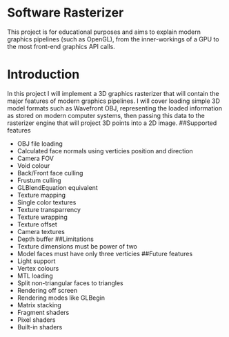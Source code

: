 # Software Rasterizer
This project is for educational purposes and aims to explain modern graphics pipelines (such as OpenGL), from the inner-workings of a GPU to the most front-end graphics API calls.
# Introduction
In this project I will implement a 3D graphics rasterizer that will contain the major features of modern graphics pipelines.
I will cover loading simple 3D model formats such as Wavefront OBJ, representing the loaded information as stored on modern computer systems, then passing this data to the rasterizer engine that will project 3D points into a 2D image.
##Supported features
+ OBJ file loading
+ Calculated face normals using verticies position and direction
+ Camera FOV
+ Void colour
+ Back/Front face culling
+ Frustum culling
+ GLBlendEquation equivalent 
+ Texture mapping
+ Single color textures
+ Texture transparrency
+ Texture wrapping
+ Texture offset
+ Camera textures
+ Depth buffer
##Limitations
+ Texture dimensions must be power of two
+ Model faces must have only three verticies
##Future features
+ Light support
+ Vertex colours
+ MTL loading
+ Split non-triangular faces to triangles
+ Rendering off screen
+ Rendering modes like GLBegin
+ Matrix stacking
+ Fragment shaders
+ Pixel shaders
+ Built-in shaders